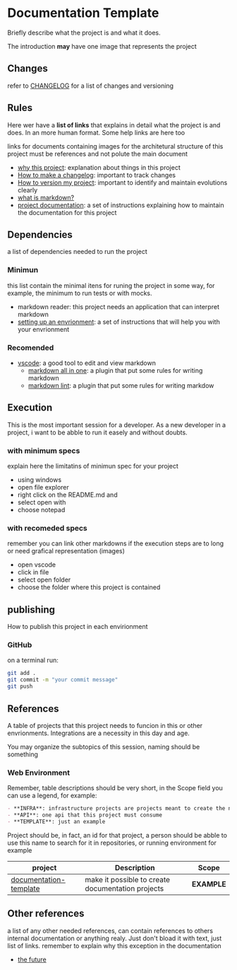 # Documentation Template

Briefly describe what the project is and what it does.

The introduction **may** have one image that represents the project

## Changes

refer to [CHANGELOG](./CHANGELOG.md) for a list of changes and versioning

## Rules

Here wer have a **list of links** that explains in detail what the project is and does. In an more human format. Some help links are here too

links for documents containing images for the architetural structure of this project
must be references and not polute the main document

- [why this project](./help/business-rules/why-this-project.md): explanation about things in this project
- [How to make a changelog](https://keepachangelog.com/en/1.0.0/): important to track changes
- [How to version my project](https://semver.org/): important to identify and maintain evolutions clearly  
- [what is markdown?](https://www.markdownguide.org/getting-started/)
- [project documentation](https://github.com/lourencomcviana/documentation-template): a set of instructions explaining how to maintain the documentation for this project

## Dependencies

a list of dependencies needed to run the project

### Minimun

this list contain the minimal itens for runing the project in some way, for example, the minimum to run tests or with mocks.

- markdown reader: this project needs an application that can interpret markdown
- [setting up an envrionment](./help/markdown-envrionment.md): a set of instructions that will help you with your envrionment

### Recomended

- [vscode](https://code.visualstudio.com/): a good tool to edit and view markdown
  - [markdown all in one](https://marketplace.visualstudio.com/items?itemName=yzhang.markdown-all-in-one): a plugin that put some rules for writing markdown
  - [markdown lint](https://marketplace.visualstudio.com/items?itemName=DavidAnson.vscode-markdownlint): a plugin that put some rules for writing markdow

## Execution

This is the most important session for a developer. As a new developer in a project, i want to be abble to run it easely and without doubts.

### with minimum specs

explain here the limitatins of minimun spec for your project

- using windows
- open file explorer
- right click on the README.md and
- select open with
- choose notepad

### with recomeded specs

remember you can link other markdowns if the execution steps are to long or need grafical representation (images)

- open vscode
- click in file
- select open folder
- choose the folder where this project is contained

## publishing

How to publish this project in each envirionment

### GitHub

on a terminal run:

``` bash
git add .
git commit -m "your commit message"
git push
```

## References

A table of projects that this project needs to funcion in this or other envrionments.
Integrations are a necessity in this day and age.

You may organize the subtopics of this session, naming should be something 

### Web Environment

Remember, table descriptions should be very short, in the Scope field you can use a legend, for example:

``` markdown
- **INFRA**: infrastructure projects are projects meant to create the needed infrastructure for this project to run
- **API**: one api that this project must consume
- **TEMPLATE**: just an example
```

Project should be, in fact, an id for that project, a person should be abble to use this name to search for it in repositories, or running environment for example

|           project            | Description | Scope |
| ---------------------------- | ----------- | ----- |
| [documentation-template]([./help/mock/](https://github.com/lourencomcviana/documentation-template)) | make it possible to create documentation projects | **EXAMPLE** |

## Other references

a list of any other needed references, can contain references to others internal documentation or anything realy. Just don't bload it with text, just list of links. remember to explain why this exception in the documentation

- [the future](./help/the-future.md)
